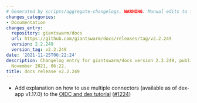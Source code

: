 ```yaml
---
# Generated by scripts/aggregate-changelogs. WARNING: Manual edits to this files will be overwritten.
changes_categories:
- Documentation
changes_entry:
  repository: giantswarm/docs
  url: https://github.com/giantswarm/docs/releases/tag/v2.2.249
  version: 2.2.249
  version_tag: v2.2.249
date: '2021-11-25T06:22:24'
description: Changelog entry for giantswarm/docs version 2.2.249, published on 25
  November 2021, 06:22.
title: docs release v2.2.249
---
```


- Add explanation on how to use multiple connectors (available as of dex-app v1.17.0) to the [OIDC and dex tutorial](https://docs.giantswarm.io/advanced/access-management/configure-dex-in-your-cluster/) ([#1224](https://github.com/giantswarm/docs/pull/1224))
